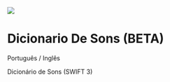 ![](https://lh5.googleusercontent.com/x1fWwBVPjGVtV9LeZ8pHO-PAA3mbg5nckeN4Fw4BX1S1AIwelUpPWcjY1B2v_LVUaND_j_gqlSjdVO0=w1276-h694)

# Dicionario De Sons (BETA)
Português / Inglês

Dicionário de Sons (SWIFT 3)
